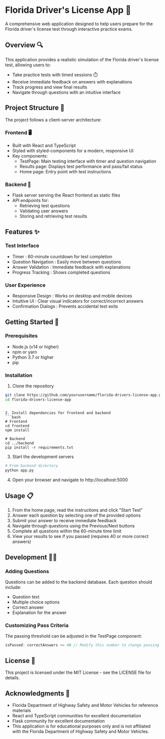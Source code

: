 # Florida Driver's License App 🚗
A comprehensive web application designed to help users prepare for the Florida driver's license test through interactive practice exams.

## Overview 🔍
This application provides a realistic simulation of the Florida driver's license test, allowing users to:

- Take practice tests with timed sessions ⏱️
- Receive immediate feedback on answers with explanations
- Track progress and view final results
- Navigate through questions with an intuitive interface
## Project Structure 📁
The project follows a client-server architecture:

### Frontend 🖥️
- Built with React and TypeScript
- Styled with styled-components for a modern, responsive UI
- Key components:
  - TestPage: Main testing interface with timer and question navigation
  - Results page: Displays test performance and pass/fail status
  - Home page: Entry point with test instructions
### Backend 🔧
- Flask server serving the React frontend as static files
- API endpoints for:
  - Retrieving test questions
  - Validating user answers
  - Storing and retrieving test results
## Features ✨
### Test Interface
- Timer : 60-minute countdown for test completion
- Question Navigation : Easily move between questions
- Answer Validation : Immediate feedback with explanations
- Progress Tracking : Shows completed questions
### User Experience
- Responsive Design : Works on desktop and mobile devices
- Intuitive UI : Clear visual indicators for correct/incorrect answers
- Confirmation Dialogs : Prevents accidental test exits
## Getting Started 🚀
### Prerequisites
- Node.js (v14 or higher)
- npm or yarn
- Python 3.7 or higher
- pip
### Installation
1. Clone the repository
```bash
git clone https://github.com/yourusername/florida-drivers-license-app.git
cd florida-drivers-license-app
 ```
```

2. Install dependencies for frontend and backend
```bash
# Frontend
cd frontend
npm install

# Backend
cd ../backend
pip install -r requirements.txt
 ```

3. Start the development servers
```bash
# From backend directory
python app.py
 ```

4. Open your browser and navigate to http://localhost:5000
## Usage 📋
1. From the home page, read the instructions and click "Start Test"
2. Answer each question by selecting one of the provided options
3. Submit your answer to receive immediate feedback
4. Navigate through questions using the Previous/Next buttons
5. Complete all questions within the 60-minute time limit
6. View your results to see if you passed (requires 40 or more correct answers)
## Development 👨‍💻
### Adding Questions
Questions can be added to the backend database. Each question should include:

- Question text
- Multiple choice options
- Correct answer
- Explanation for the answer
### Customizing Pass Criteria
The passing threshold can be adjusted in the TestPage component:

```typescript
isPassed: correctAnswers >= 40 // Modify this number to change passing criteria
 ```

## License 📄
This project is licensed under the MIT License - see the LICENSE file for details.

## Acknowledgments 🙏
- Florida Department of Highway Safety and Motor Vehicles for reference materials
- React and TypeScript communities for excellent documentation
- Flask community for excellent documentation
- This application is for educational purposes only and is not affiliated with the Florida Department of Highway Safety and Motor Vehicles.
